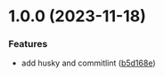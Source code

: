 # 1.0.0 (2023-11-18)


### Features

* add husky and commitlint ([b5d168e](https://github.com/tom00502/release-learn/commit/b5d168e3556135c35a45fb1a11a4164c40609bc4))
